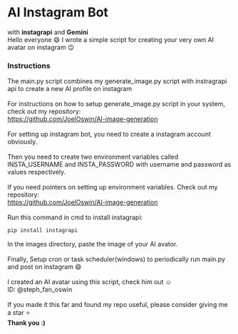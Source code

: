# AI Instagram Bot
with <b>instagrapi</b> and <b>Gemini</b><br>
Hello everyone :smile: 
I wrote a simple script for creating your very own AI avatar on instagram :wink: <br>
### Instructions
The main.py script combines my generate_image.py script with instragrapi api to create a new AI profile on instagram<br><br>For instructions on how to setup generate_image.py script in your system, check out my repository: <br>https://github.com/JoelOswin/AI-image-generation <br><br>For setting up instagram bot, you need to create a instagram account obviously. <br><br>Then you need to create two environment variables called INSTA_USERNAME and INSTA_PASSWORD with username and password as values respectively. <br><br> If you need pointers on setting up environment variables. Check out my repository: <br>https://github.com/JoelOswin/AI-image-generation <br><br>Run this command in cmd to install instagrapi:
```bash
pip install instagrapi
```
In the images directory, paste the image of your AI avator.<br><br>Finally, Setup cron or task scheduler(windows) to periodically run main.py and post on instagram :smile: <br><br>I created an AI avatar using this script, check him out :relaxed: <br>ID: @steph_fan_oswin<br><br>If you made it this far and found my repo useful, please consider giving me a star :star: <br>
<b>Thank you :) </b>